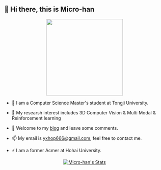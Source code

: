 <!--
**Micro-han/Micro-han** is a ✨ _special_ ✨ repository because its `README.md` (this file) appears on your GitHub profile.

Here are some ideas to get you started:

- 🔭 I’m currently working on ...
- 🌱 I’m currently learning ...
- 👯 I’m looking to collaborate on ...
- 🤔 I’m looking for help with ...
- 💬 Ask me about ...
- 📫 How to reach me: ...
- 😄 Pronouns: ...
- ⚡ Fun fact: ...
-->

## 🧙 Hi there, this is Micro-han

<p align="center">
<img src="https://i.imgur.com/kdKhgx6.gif" width="240px" align="center">
</p>

- 🌱 I am a Computer Science Master's student at Tongji University.

- 🤔 My researsh interest includes 3D Computer Vision & Multi Modal & Reinforcement learning

- 👯 Welcome to my [blog](https://micro-han.github.io/) and leave some comments.

- 📫 My email is yxhop666@gmail.com, feel free to contact me.

- ⚡ I am a former Acmer at Hohai University.


<p align="center">
  <a href="https://github.com/Micro-han" class="rich-diff-level-one">
    <img src="https://github-readme-stats-git-masterrstaa-rickstaa.vercel.app/api?username=Micro-han&theme=dark&show_icons=true" alt="Micro-han's Stats" >
  </a>
</p>
<!-- <p align="center">
  <a href="https://github.com/Micro-han" class="rich-diff-level-one">
    <img src="https://github-readme-stats.vercel.app/api/top-langs/?username=Micro-han&layout=compact" alt="Micro-han's language" >
  </a>
</p>
 -->
